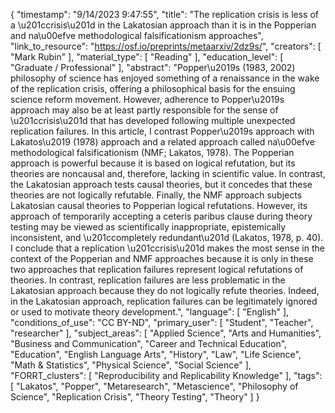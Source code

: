 {
    "timestamp": "9/14/2023 9:47:55",
    "title": "The replication crisis is less of a \u201ccrisis\u201d in the Lakatosian approach than it is in the Popperian and na\u00efve methodological falsificationism approaches",
    "link_to_resource": "https://osf.io/preprints/metaarxiv/2dz9s/",
    "creators": [
        "Mark Rubin"
    ],
    "material_type": [
        "Reading"
    ],
    "education_level": [
        "Graduate / Professional"
    ],
    "abstract": "Popper\u2019s (1983, 2002) philosophy of science has enjoyed something of a renaissance in the wake of the replication crisis, offering a philosophical basis for the ensuing science reform movement. However, adherence to Popper\u2019s approach may also be at least partly responsible for the sense of \u201ccrisis\u201d that has developed following multiple unexpected replication failures. In this article, I contrast Popper\u2019s approach with Lakatos\u2019 (1978) approach and a related approach called na\u00efve methodological falsificationism (NMF; Lakatos, 1978). The Popperian approach is powerful because it is based on logical refutation, but its theories are noncausal and, therefore, lacking in scientific value. In contrast, the Lakatosian approach tests causal theories, but it concedes that these theories are not logically refutable. Finally, the NMF approach subjects Lakatosian causal theories to Popperian logical refutations. However, its approach of temporarily accepting a ceteris paribus clause during theory testing may be viewed as scientifically inappropriate, epistemically inconsistent, and \u201ccompletely redundant\u201d (Lakatos, 1978, p. 40). I conclude that a replication \u201ccrisis\u201d makes the most sense in the context of the Popperian and NMF approaches because it is only in these two approaches that replication failures represent logical refutations of theories. In contrast, replication failures are less problematic in the Lakatosian approach because they do not logically refute theories. Indeed, in the Lakatosian approach, replication failures can be legitimately ignored or used to motivate theory development.",
    "language": [
        "English"
    ],
    "conditions_of_use": "CC BY-ND",
    "primary_user": [
        "Student",
        "Teacher",
        "researcher"
    ],
    "subject_areas": [
        "Applied Science",
        "Arts and Humanities",
        "Business and Communication",
        "Career and Technical Education",
        "Education",
        "English Language Arts",
        "History",
        "Law",
        "Life Science",
        "Math & Statistics",
        "Physical Science",
        "Social Science"
    ],
    "FORRT_clusters": [
        "Reproducibility and Replicability Knowledge"
    ],
    "tags": [
        "Lakatos",
        "Popper",
        "Metaresearch",
        "Metascience",
        "Philosophy of Science",
        "Replication Crisis",
        "Theory Testing",
        "Theory"
    ]
}